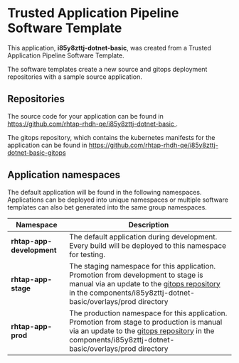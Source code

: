 # Trusted Application Pipeline Software Template

This application, **i85y8zttj-dotnet-basic**, was created from a Trusted Application Pipeline Software Template.

The software templates create a new source and gitops deployment repositories with a sample source application. 

## Repositories

The source code for your application can be found in [https://github.com/rhtap-rhdh-qe/i85y8zttj-dotnet-basic ](https://github.com/rhtap-rhdh-qe/i85y8zttj-dotnet-basic ).
 
The gitops repository, which contains the kubernetes manifests for the application can be found in 
[https://github.com/rhtap-rhdh-qe/i85y8zttj-dotnet-basic-gitops ](https://github.com/rhtap-rhdh-qe/i85y8zttj-dotnet-basic-gitops ) 

## Application namespaces 

The default application will be found in the following namespaces. Applications can be deployed into unique namespaces or multiple software templates can also bet generated into the same group namespaces.  

|  Namespace   |  Description   |  
| -------- | -------- |   
| **rhtap-app-development** | The default application during development. Every build will be deployed to this namespace for testing. | 
| **rhtap-app-stage** | The staging namespace for this application. Promotion from development to stage is manual via an update to the [gitops repository](https://github.com/rhtap-rhdh-qe/i85y8zttj-dotnet-basic-gitops ) in the components/i85y8zttj-dotnet-basic/overlays/prod directory |  
| **rhtap-app-prod** | The production namespace for this application. Promotion from stage to production is manual via an update to the [gitops repository](https://github.com/rhtap-rhdh-qe/i85y8zttj-dotnet-basic-gitops ) in the components/i85y8zttj-dotnet-basic/overlays/prod directory | 
